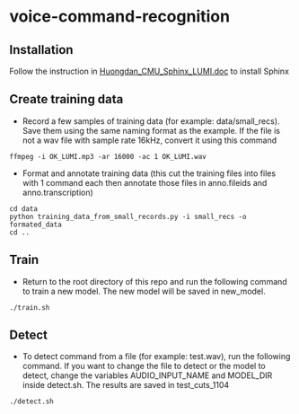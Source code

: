 # voice-command-recognition

## Installation
Follow the instruction in [Huongdan_CMU_Sphinx_LUMI.doc](Huongdan_CMU_Sphinx_LUMI.doc) to install Sphinx

## Create training data
- Record a few samples of training data (for example: data/small_recs). Save them using the same naming format as the example. If the file is not a wav file with sample rate 16kHz, convert it using this command
```
ffmpeg -i OK_LUMI.mp3 -ar 16000 -ac 1 OK_LUMI.wav
```
- Format and annotate training data (this cut the training files into files with 1 command each then annotate those files in anno.fileids and anno.transcription)
```
cd data
python training_data_from_small_records.py -i small_recs -o formated_data
cd ..
```

## Train
- Return to the root directory of this repo and run the following command to train a new model. The new model will be saved in new_model.
```
./train.sh
```

## Detect
- To detect command from a file (for example: test.wav), run the following command. If you want to change the file to detect or the model to detect, 
change the variables AUDIO_INPUT_NAME and MODEL_DIR inside detect.sh. The results are saved in test_cuts_1104
```
./detect.sh
```
